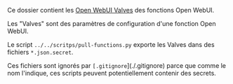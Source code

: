 Ce dossier contient les [Open WebUI Valves](https://docs.openwebui.com/features/plugin/valves/) des fonctions Open WebUI.

Les "Valves" sont des paramètres de configuration d'une fonction Open WebUI.

Le script `../../scritps/pull-functions.py` exporte les Valves dans des fichiers `*.json.secret`.

Ces fichiers sont ignorés par `[.gitignore`](./.gitignore) parce que comme le nom l'indique, ces scripts peuvent potentiellement contenir des secrets.
